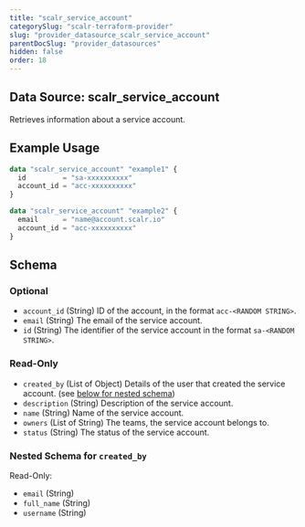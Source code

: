 ```yaml
---
title: "scalr_service_account"
categorySlug: "scalr-terraform-provider"
slug: "provider_datasource_scalr_service_account"
parentDocSlug: "provider_datasources"
hidden: false
order: 18
---
```

## Data Source: scalr_service_account

Retrieves information about a service account.

## Example Usage

```terraform
data "scalr_service_account" "example1" {
  id         = "sa-xxxxxxxxxx"
  account_id = "acc-xxxxxxxxxx"
}

data "scalr_service_account" "example2" {
  email      = "name@account.scalr.io"
  account_id = "acc-xxxxxxxxxx"
}
```

<!-- schema generated by tfplugindocs -->
## Schema

### Optional

- `account_id` (String) ID of the account, in the format `acc-<RANDOM STRING>`.
- `email` (String) The email of the service account.
- `id` (String) The identifier of the service account in the format `sa-<RANDOM STRING>`.

### Read-Only

- `created_by` (List of Object) Details of the user that created the service account. (see [below for nested schema](#nestedatt--created_by))
- `description` (String) Description of the service account.
- `name` (String) Name of the service account.
- `owners` (List of String) The teams, the service account belongs to.
- `status` (String) The status of the service account.

<a id="nestedatt--created_by"></a>
### Nested Schema for `created_by`

Read-Only:

- `email` (String)
- `full_name` (String)
- `username` (String)
